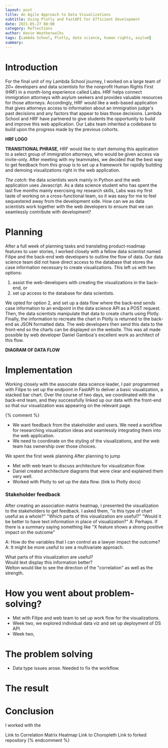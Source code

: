 ```yaml
---
layout: post
title: An Agile Approach to Data Visualizations
subtitle: Using Plotly and FastAPI for Efficient Development
date: 2021-05-27 08:00
category: Reflections
author: Kevin Weatherwalks
tags: [Lambda School, Plotly, data science, human rights, asylum]
summary: 
---
```


# Introduction
For the final unit of my Lambda School journey, I worked on a large team of 20+ developers and data scientists for the nonprofit Human Rights First (HRF) in a month-long experience called Labs. HRF helps connect immigration attorneys with asylum seekers and provides valuable resources for those attorneys. Accordingly, HRF would like a web-based application that gives attorneys access to information about an immigration judge's past decisions and any factors that appear to bias those decisions. Lambda School and HRF have partnered to give students the opportunity to build and improve this web application. 
Our Labs team inherited a codebase to build upon the progress made by the previous cohorts.

**HRF LOGO**

**TRANSITIONAL PHRASE**, HRF would like to start demoing this application to a select group of immigration attorneys, who would be given access via invite-only. After meeting with my teammates, we decided that the best way to get feedback from this group is to set up a framework for rapidly building and demoing visualizations right in the web application.

*The catch:* the data scientists work mainly in Python and the web application uses Javascript. As a data science student who has spent the last five months mainly exercising my research skills, Labs was my first taste of working on a cross-functional team, so it was easy for me to feel sequestered away from the development side. How can we as  data scientists work together with the web developers to ensure that we can seamlessly contribute with development?

# Planning
After a full week of planning tasks and translating product-roadmap features to user stories, I worked closely with a fellow data scientist named Filipe and the back-end web developers to outline the flow of data. Our data science team did not have direct access to the database that stores the case information necessary to create visualizations.
This left us with two options:
1. assist the web-developers with creating the visualizations in the back-end, or
1. set up access to the database for data scientists.

We opted for option 2, and set up a data flow where the back-end sends case information to an endpoint in the data science API as a POST request. Then, the data scientists manipulate that data to create charts using Plotly. Finally, the information to recreate the chart in Plotly is returned to the back-end as JSON formatted data. The web developers then send this data to the front-end so the charts can be displayed on the website. This was all made possible by web developer Daniel Gamboa's excellent work as architect of this flow.

**DIAGRAM OF DATA FLOW**

# Implementation
Working closely with the associate data science leader, I pair programmed with Filipe to set up the endpoint in FastAPI to deliver a basic visualization, a stacked bar chart. Over the course of two days, we coordinated with the back-end team, and they successfully linked up our data with the front-end so that our visualization was appearing on the relevant page.


{% comment %}
- We want feedback from the stakeholder and users. We need a workflow for researching visualization ideas and seamlessly integrating them into the web application.
- We need to coordinate on the styling of the visualizations, and the web team has ownership over those choices.

We spent the first week planning 
After planning to jump
- Met with web team to discuss architecture for visualization flow.  
- Daniel created architecture diagrams that were clear and explained them very well.
- Worked with Plotly to set up the data flow. (link to Plotly docs)

### Stakeholder feedback
After creating an association matrix heatmap, I presented the visualization to the stakeholders to get feedback. I asked them, "is this type of chart useful as a whole?"
"Which parts of this visualization are useful?"
"Would it be better to have text information in place of visualization?"
A: Perhaps. If there is a summary saying something like "X feature shows a strong positive impact on the outcome"

A: How do the variables that I can control as a lawyer impact the outcome?
A: It might be more useful to see a multivariate approach.


What parts of this visualization are useful?  
Would text display this information better?  
Welton would like to see the direction of the "correlation" as well as the strength.

# How you went about problem-solving?
- Met with Filipe and web team to set up work flow for the visualizations. 
- Week two, we explored individual data viz and set up deployment of DS API
- Week two,

# The problem solving
- Data type issues arose. Needed to fix the workflow.


# The result


# Conclusion
I worked with the 

Link to Correlation Matrix Heatmap
Link to Choropleth
Link to forked repository
{% endcomment %}
<!-- ![Logistic Regression ROC](/assets/blogresources/wikiml/roc_log_test.svg) -->
<!-- <img src="/assets/blogresources/wikiml/roc_log_test.svg" width="500"> -->